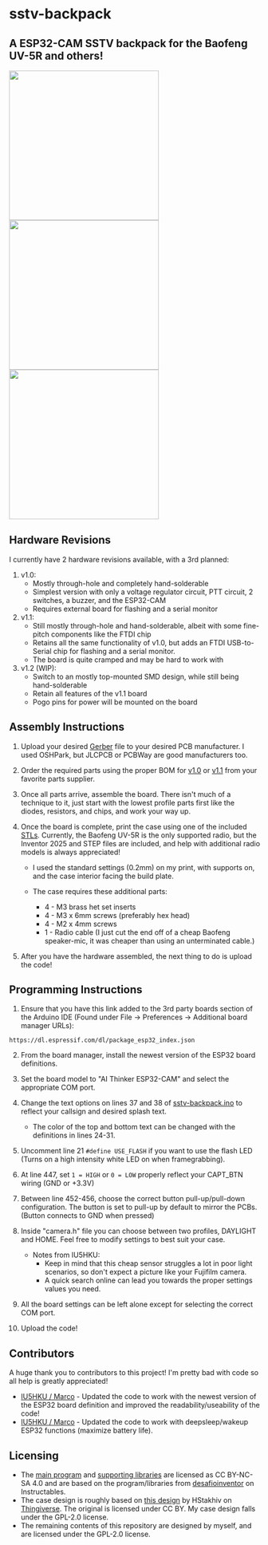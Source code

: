 # sstv-backpack
## A ESP32-CAM SSTV backpack for the Baofeng UV-5R and others!

<img align="center" src="./img/radio.jpg" width="300">
<img align="center" src="./img/sstv1.jpg" width="300">
<img align="center" src="./img/sstv2.jpg" width="300">

## Hardware Revisions
I currently have 2 hardware revisions available, with a 3rd planned: 
1. v1.0:
    * Mostly through-hole and completely hand-solderable
    * Simplest version with only a voltage regulator circuit, PTT circuit, 2 switches, a buzzer, and the ESP32-CAM
    * Requires external board for flashing and a serial monitor
2. v1.1: 
    * Still mostly through-hole and hand-solderable, albeit with some fine-pitch components like the FTDI chip
    * Retains all the same functionality of v1.0, but adds an FTDI USB-to-Serial chip for flashing and a serial monitor.
    * The board is quite cramped and may be hard to work with
3. v1.2 (WIP):
    * Switch to an mostly top-mounted SMD design, while still being hand-solderable
    * Retain all features of the v1.1 board
    * Pogo pins for power will be mounted on the board 

## Assembly Instructions
1. Upload your desired [Gerber](./hardware/gerbers/) file to your desired PCB manufacturer. I used OSHPark, but JLCPCB or PCBWay are good manufacturers too.

2. Order the required parts using the proper BOM for [v1.0](./hardware/v1.0/sstv-backpack.csv) or [v1.1](./hardware/v1.1/sstv-backpack.csv) from your favorite parts supplier.

3. Once all parts arrive, assemble the board. There isn't much of a technique to it, just start with the lowest profile parts first like the diodes, resistors, and chips, and work your way up.

4. Once the board is complete, print the case using one of the included [STLs](./hardware/case). Currently, the Baofeng UV-5R is the only supported radio, but the Inventor 2025 and STEP files are included, and help with additional radio models is always appreciated!

    * I used the standard settings (0.2mm) on my print, with supports on, and the case interior facing the build plate.

    * The case requires these additional parts:
        * 4 - M3 brass het set inserts
        * 4 - M3 x 6mm screws (preferably hex head)
        * 4 - M2 x 4mm screws
        * 1 - Radio cable (I just cut the end off of a cheap Baofeng speaker-mic, it was cheaper than using an unterminated cable.)

5. After you have the hardware assembled, the next thing to do is upload the code!

## Programming Instructions
1. Ensure that you have this link added to the 3rd party boards section of the Arduino IDE (Found under File -> Preferences -> Additional board manager URLs):
```
https://dl.espressif.com/dl/package_esp32_index.json
```

2. From the board manager, install the newest version of the ESP32 board definitions.

3. Set the board model to "AI Thinker ESP32-CAM" and select the appropriate COM port.

4. Change the text options on lines 37 and 38 of [sstv-backpack.ino](./code/sstv-backpack.ino) to reflect your callsign and desired splash text.
    * The color of the top and bottom text can be changed with the definitions in lines 24-31. 

5. Uncomment line 21 ```#define USE_FLASH``` if you want to use the flash LED (Turns on a high intensity white LED on when framegrabbing).

6. At line 447, set `1 = HIGH` or `0 = LOW` properly reflect your CAPT_BTN wiring (GND or +3.3V)

7. Between line 452-456, choose the correct button pull-up/pull-down configuration. The button is set to pull-up by default to mirror the PCBs. (Button connects to GND when pressed)

8. Inside "camera.h" file you can choose between two profiles, DAYLIGHT and HOME. Feel free to modify settings to best suit your case. 
	* Notes from IU5HKU:
		* Keep in mind that this cheap sensor struggles a lot in poor light scenarios, so don't expect a picture like your Fujifilm camera.
		* A quick search online can lead you towards the proper settings values you need.

9. All the board settings can be left alone except for selecting the correct COM port.

10. Upload the code!

## Contributors
 A huge thank you to contributors to this project! I'm pretty bad with code so all help is greatly appreciated!

 * [IU5HKU / Marco](https://github.com/IU5HKU) - Updated the code to work with the newest version of the ESP32 board definition and improved the readability/useability of the code!
 * [IU5HKU / Marco](https://github.com/IU5HKU) - Updated the code to work with deepsleep/wakeup ESP32 functions (maximize battery life).

## Licensing
* The [main program](./code/sstv-backpack.ino) and [supporting libraries](./code/) are licensed as CC BY-NC-SA 4.0 and are based on the program/libraries from [desafioinventor](https://www.instructables.com/SSTV-Capsule-V2-for-High-Altitude-Balloons/) on Instructables. 
* The case design is roughly based on [this design](https://www.thingiverse.com/thing:5270394) by HStakhiv on [Thingiverse](https://www.thingiverse.com/hstakhiv/designs). The original is licensed under CC BY. My case design falls under the GPL-2.0 license.
* The remaining contents of this repository are designed by myself, and are licensed under the GPL-2.0 license.

